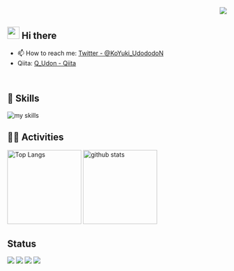 <!-- 1. GitHub usernameを変更 -->
<div align="right">
  <img src="https://komarev.com/ghpvc/?username=Gitudon" />
</div>


<!-- 2. プロフィールや連絡先を変更 -->
## <img src="https://media.giphy.com/media/hvRJCLFzcasrR4ia7z/giphy.gif" width="28"> Hi there

- 📫 How to reach me: [Twitter - @KoYuki_UdododoN](https://x.com/KoYuki_UdododoN)
- Qiita: [Q_Udon - Qiita](https://qiita.com/Q_Udon)
<br>

<!-- 3. 好きな技術スタックに変更 -->
<!-- ライトモート：theme=light, ダークモート：theme=dark -->
<!-- アイコンの選択肢一覧：https://arc.net/l/quote/zizyykfh -->
## 🌱 Skills
<img alt="my skills" src="https://skillicons.dev/icons?theme=light&perline=7&i=html,css,md,latex,astro,vite,react,git,github,gitlab,sqlite,mysql,npm,flask,py,c,cpp,ruby,java,js,ts,vscode,windows,linux,raspberrypi,docker,gmail,discord"/>
<br>

<!-- 4. GitHub usernameを変更, 2箇所 -->
<!-- ライトモート：theme=light, ダークモート：theme=vue-dark  -->
## 🏃‍♀️ Activities
<div align="left">
  <img alt="Top Langs" height="170px" src="https://github-readme-stats.vercel.app/api?username=Gitudon&theme=light&layout=compact" />
  <img alt="github stats" height="170px" src="https://github-readme-stats.vercel.app/api/top-langs/?username=Gitudon&theme=light&layout=compact" />
</div>

## Status

![](http://github-profile-summary-cards.vercel.app/api/cards/stats?username=Gitudon&theme=github)
![](http://github-profile-summary-cards.vercel.app/api/cards/productive-time?username=Gitudon&theme=github&utcOffset=9)
![](http://github-profile-summary-cards.vercel.app/api/cards/repos-per-language?username=Gitudon&theme=github)
![](http://github-profile-summary-cards.vercel.app/api/cards/most-commit-language?username=Gitudon&theme=github)
